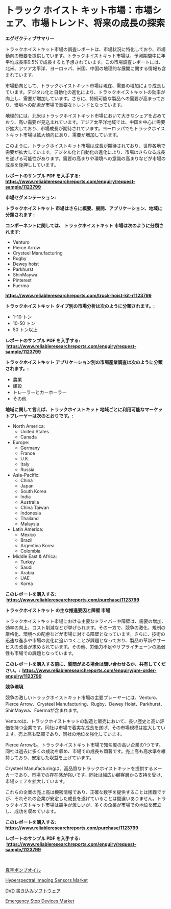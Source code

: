 <p><h1>トラック ホイスト キット市場：市場シェア、市場トレンド、将来の成長の探索</h1></p><p><strong>エグゼクティブサマリー</strong></p>
<p><p>トラックホイストキット市場の調査レポートは、市場状況に特化しており、市場動向の概要を提供しています。トラックホイストキット市場は、予測期間中に年平均成長率9.5%で成長すると予想されています。この市場調査レポートには、北米、アジア太平洋、ヨーロッパ、米国、中国の地理的な展開に関する情報も含まれています。</p><p>市場動向として、トラックホイストキット市場は現在、需要の増加により成長しています。デジタル化と自動化の進化により、トラックホイストキットの効率が向上し、需要が増加しています。さらに、持続可能な製品への需要が高まっており、環境への配慮が市場で重要なトレンドとなっています。</p><p>地理的には、北米はトラックホイストキット市場において大きなシェアを占めており、高い需要が見込まれています。アジア太平洋地域では、中国を中心に需要が拡大しており、市場成長が期待されています。ヨーロッパでもトラックホイストキット市場は拡大傾向にあり、需要が増加しています。</p><p>このように、トラックホイストキット市場は成長が期待されており、世界各地で需要が拡大しています。デジタル化と自動化の進化により、市場はさらなる成長を遂げる可能性があります。需要の高まりや環境への意識の高まりなどが市場の成長を後押ししています。</p></p>
<p><strong>レポートのサンプル PDF を入手する: <a href="https://www.reliableresearchreports.com/enquiry/request-sample/1123799">https://www.reliableresearchreports.com/enquiry/request-sample/1123799</a></strong></p>
<p><strong>市場セグメンテーション:</strong></p>
<p><strong> トラックホイストキット 市場はさらに概要、展開、アプリケーション、地域に分類されます :</strong></p>
<p><strong>コンポーネントに関しては、 トラックホイストキット 市場は次のように分類されます: &nbsp;</strong></p>
<p><ul><li>Venturo</li><li>Pierce Arrow</li><li>Crysteel Manufacturing</li><li>Rugby</li><li>Dewey hoist</li><li>Parkhurst</li><li>ShinMaywa</li><li>Pinterest</li><li>Fuerma</li></ul></p>
<p><strong><a href="https://www.reliableresearchreports.com/truck-hoist-kit-r1123799">https://www.reliableresearchreports.com/truck-hoist-kit-r1123799</a></strong></p>
<p><strong> トラックホイストキット タイプ別の市場分析は次のように分類されます。:</strong></p>
<p><ul><li>1-10 トン</li><li>10-50 トン</li><li>50 トン以上</li></ul></p>
<p><strong>レポートのサンプル PDF を入手する: &nbsp;<a href="https://www.reliableresearchreports.com/enquiry/request-sample/1123799">https://www.reliableresearchreports.com/enquiry/request-sample/1123799</a></strong></p>
<p><strong> トラックホイストキット アプリケーション別の市場産業調査は次のように分類されます。:</strong></p>
<p><ul><li>農業</li><li>建設</li><li>トレーラーとカーホーラー</li><li>その他</li></ul></p>
<p><strong>地域に関して言えば、トラックホイストキット 地域ごとに利用可能なマーケットプレーヤーは次のとおりです。:</strong></p>
<p><ul>
    <li>
        North America:
        <ul>
            <li>United States</li>
            <li>Canada</li>
        </ul>
    </li>
    <li>
        Europe:
        <ul>
            <li>Germany</li>
            <li>France</li>
            <li>U.K.</li>
            <li>Italy</li>
            <li>Russia</li>
        </ul>
    </li>
    <li>
        Asia-Pacific:
        <ul>
            <li>China</li>
            <li>Japan</li>
            <li>South Korea</li>
            <li>India</li>
            <li>Australia</li>
            <li>China Taiwan</li>
            <li>Indonesia</li>
            <li>Thailand</li>
            <li>Malaysia</li>
        </ul>
    </li>
    <li>
        Latin America:
        <ul>
            <li>Mexico</li>
            <li>Brazil</li>
            <li>Argentina Korea</li>
            <li>Colombia</li>
        </ul>
    </li>
    <li>
        Middle East & Africa:
        <ul>
            <li>Turkey</li>
            <li>Saudi</li>
            <li>Arabia</li>
            <li>UAE</li>
            <li>Korea</li>
        </ul>
    </li>
    </ul></p>
<p><strong>このレポートを購入する: &nbsp;<a href="https://www.reliableresearchreports.com/purchase/1123799">https://www.reliableresearchreports.com/purchase/1123799</a></strong></p>
<p><strong>トラックホイストキット の主な推進要因と障壁 市場</strong></p>
<p><p>トラックホイストキット市場における主要なドライバーや障壁は、需要の増加、効率の向上、コスト削減などが挙げられます。その一方で、競争の激化、規制の厳格化、環境への配慮などが市場に対する障壁となっています。さらに、技術の迅速な進歩や市場の変化に追いつくことが課題となっており、製品の革新やサービスの改善が求められています。その他、労働力不足やサプライチェーンの脆弱性も市場での課題となっています。</p></p>
<p><strong>このレポートを購入する前に、質問がある場合は問い合わせるか、共有してください。:&nbsp; <a href="https://www.reliableresearchreports.com/enquiry/pre-order-enquiry/1123799">https://www.reliableresearchreports.com/enquiry/pre-order-enquiry/1123799</a></strong></p>
<p><strong>競争環境</strong></p>
<p><p>競争の激しいトラックホイストキット市場の主要プレーヤーには、Venturo、Pierce Arrow、Crysteel Manufacturing、Rugby、Dewey Hoist、Parkhurst、ShinMaywa、Fuermaが含まれます。</p><p>Venturoは、トラックホイストキットの製造と販売において、長い歴史と高い評価を持つ企業です。同社は市場で着実な成長を遂げ、その市場規模は拡大しています。売上高も堅調であり、同社の地位を強化しています。</p><p>Pierce Arrowも、トラックホイストキット市場で知名度の高い企業の1つです。同社は過去に多くの成功を収め、市場での成長も顕著です。売上高も高水準を維持しており、安定した収益を上げています。</p><p>Crysteel Manufacturingは、高品質なトラックホイストキットを提供するメーカーであり、市場での存在感が強いです。同社は幅広い顧客層から支持を受け、市場シェアを拡大しています。</p><p>これらの企業の売上高は機密情報であり、正確な数字を提供することは困難ですが、それぞれの企業が安定した成長を遂げていることは間違いありません。トラックホイストキット市場は競争が激しいが、多くの企業が市場での地位を確立し、成功を収めています。</p></p>
<p><strong>このレポートを購入する: &nbsp; <a href="https://www.reliableresearchreports.com/purchase/1123799">https://www.reliableresearchreports.com/purchase/1123799</a></strong></p>
<p><strong>レポートのサンプル PDF を入手する: &nbsp;<a href="https://www.reliableresearchreports.com/enquiry/request-sample/1123799">https://www.reliableresearchreports.com/enquiry/request-sample/1123799</a></strong><strong></strong></p>
<p>&nbsp;</p>
<p><p><a href="https://medium.com/@mookiesville/%E7%9C%9F%E7%A9%BA%E3%83%9D%E3%83%B3%E3%83%97%E3%82%AA%E3%82%A4%E3%83%AB%E5%B8%82%E5%A0%B4%E5%8B%95%E5%90%91%E3%81%A8%E5%B8%82%E5%A0%B4%E5%88%86%E6%9E%90%E3%81%AF-2024%E5%B9%B4%E3%81%8B%E3%82%892031%E5%B9%B4%E3%81%BE%E3%81%A7%E3%81%AE%E6%9C%9F%E9%96%93%E3%81%AB%E4%BA%88%E6%B8%AC%E3%81%95%E3%82%8C%E3%81%A6%E3%81%84%E3%81%BE%E3%81%99-6185883b66d8">真空ポンプオイル</a></p><p><a href="https://butternut-bug-553.notion.site/Hyperspectral-Imaging-Sensors-Market-Size-and-Market-Trends-Complete-Industry-Overview-2024-to-203-07942ae7ac1d46f1aaaabcb8f1ab1b29">Hyperspectral Imaging Sensors Market</a></p><p><a href="https://medium.com/@levihamilton5801940/dvd-burning-software%E5%B8%82%E5%A0%B4%E3%81%AE%E8%A6%8F%E6%A8%A1-cagr-%E3%83%88%E3%83%AC%E3%83%B3%E3%83%89-2024-2030-0a069223f755">DVD 書き込みソフトウェア</a></p><p><a href="https://view.publitas.com/reportprime-1/emergency-stop-devices-market-insights-into-market-cagr-market-trends-and-growth-strategies/">Emergency Stop Devices Market</a></p></p>